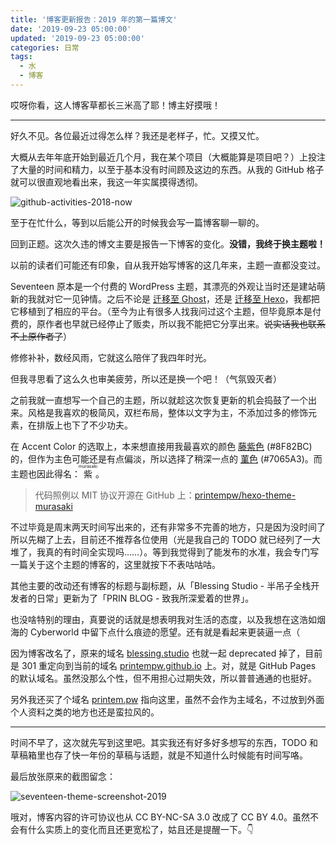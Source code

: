 ```yaml
---
title: '博客更新报告：2019 年的第一篇博文'
date: '2019-09-23 05:00:00'
updated: '2019-09-23 05:00:00'
categories: 日常
tags:
  - 水
  - 博客
---
```


哎呀你看，这人博客草都长三米高了耶！博主好摸哦！

-----

好久不见。各位最近过得怎么样？我还是老样子，忙。又摸又忙。

大概从去年年底开始到最近几个月，我在某个项目（大概能算是项目吧？）上投注了大量的时间和精力，以至于基本没有时间顾及这边的东西。从我的 GitHub 格子就可以很直观地看出来，我这一年实属摸得透彻。

![github-activities-2018-now](https://img.blessing.studio/images/2019/09/23/github-activities-2018-now.png)

至于在忙什么，等到以后能公开的时候我会写一篇博客聊一聊的。

回到正题。这次久违的博文主要是报告一下博客的变化。**没错，我终于换主题啦！**

<!--more-->

以前的读者们可能还有印象，自从我开始写博客的这几年来，主题一直都没变过。

Seventeen 原本是一个付费的 WordPress 主题，其漂亮的外观让当时还是建站萌新的我就对它一见钟情。之后不论是 [迁移至 Ghost](https://printempw.github.io/hello-ghost-goodbye-wordpress/)，还是 [迁移至 Hexo](https://printempw.github.io/migrated-to-hexo/)，我都把它移植到了相应的平台。（至今为止有很多人找我问过这个主题，但毕竟原本是付费的，原作者也早就已经停止了贩卖，所以我不能把它分享出来。~~说实话我也联系不上原作者了~~）

修修补补，数经风雨，它就这么陪伴了我四年时光。

但我寻思看了这么久也审美疲劳，所以还是换一个吧！（气氛毁灭者）

之前我就一直想写一个自己的主题，所以就趁这次恢复更新的机会捣鼓了一个出来。风格是我喜欢的极简风，双栏布局，整体以文字为主，不添加过多的修饰元素，在排版上也下了不少功夫。

在 Accent Color 的选取上，本来想直接用我最喜欢的颜色 [藤紫色](https://irocore.com/fujimurasaki/) (#8F82BC) 的，但作为主色可能还是有点偏淡，所以选择了稍深一点的 [菫色](https://irocore.com/sumire-iro/) (#7065A3)。而主题也因此得名：<ruby>紫<rp>(</rp><rt>murasaki</rt><rp>)</rp></ruby>。

> 代码照例以 MIT 协议开源在 GitHub 上：[printempw/hexo-theme-murasaki](printempw/hexo-theme-murasaki)

不过毕竟是周末两天时间写出来的，还有非常多不完善的地方，只是因为没时间了所以先糊了上去，目前还不推荐各位使用（光是我自己的 TODO 就已经列了一大堆了，我真的有时间全实现吗……）。等到我觉得到了能发布的水准，我会专门写一篇关于这个主题的博客的，这里就按下不表咕咕咕。

其他主要的改动还有博客的标题与副标题，从「Blessing Studio - 半吊子全栈开发者的日常」更新为了「PRIN BLOG - 致我所深爱着的世界」。

也没啥特别的理由，真要说的话就是想表明我对生活的态度，以及我想在这浩如烟海的 Cyberworld 中留下点什么痕迹的愿望。还有就是看起来更装逼一点（

因为博客改名了，原来的域名 [blessing.studio](https://blessing.studio) 也就一起 deprecated 掉了，目前是 301 重定向到当前的域名 [printempw.github.io](https://printempw.github.io) 上。对，就是 GitHub Pages 的默认域名。虽然没那么个性，但不用担心过期失效，所以普普通通的也挺好。

另外我还买了个域名 [printem.pw](https://printem.pw) 指向这里，虽然不会作为主域名，不过放到外面个人资料之类的地方也还是蛮拉风的。

-----

时间不早了，这次就先写到这里吧。其实我还有好多好多想写的东西，TODO 和草稿箱里也存了快一年份的草稿与话题，就是不知道什么时候能有时间写咯。

最后放张原来的截图留念：

![seventeen-theme-screenshot-2019](https://img.blessing.studio/images/2019/09/23/seventeen-theme-screenshot-2019.png)

哦对，博客内容的许可协议也从 CC BY-NC-SA 3.0 改成了 CC BY 4.0。虽然不会有什么实质上的变化而且还更宽松了，姑且还是提醒一下。👇
